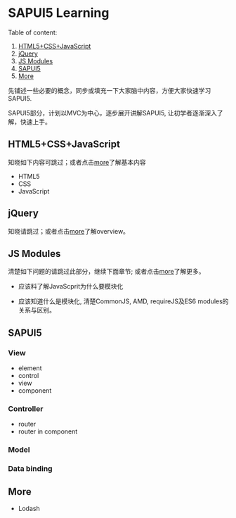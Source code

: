 # SAPUI5 Learning

Table of content:

1. [HTML5+CSS+JavaScript](#HTML5+CSS+JavaScript)
1. [jQuery](#jQuery)
1. [JS Modules](#JS-Modules)
1. [SAPUI5](#SAPUI5)
1. [More](#More)

先铺述一些必要的概念，同步或填充一下大家脑中内容，方便大家快速学习SAPUI5.

SAPUI5部分，计划以MVC为中心，逐步展开讲解SAPUI5, 让初学者逐渐深入了解，快速上手。

## HTML5+CSS+JavaScript

知晓如下内容可跳过；或者点击[more](html_css_js.md)了解基本内容

* HTML5
* CSS
* JavaScript

## jQuery

知晓请跳过；或者点击[more](jquery.md)了解overview。

## JS Modules

清楚如下问题的请跳过此部分，继续下面章节; 或者点击[more](module.md)了解更多。

* 应该料了解JavaScprit为什么要模块化

* 应该知道什么是模块化, 清楚CommonJS, AMD, requireJS及ES6 modules的关系与区别。

## SAPUI5

### View

* element
* control
* view
* component

### Controller

* router
* router in component

### Model

### Data binding

## More

* Lodash
